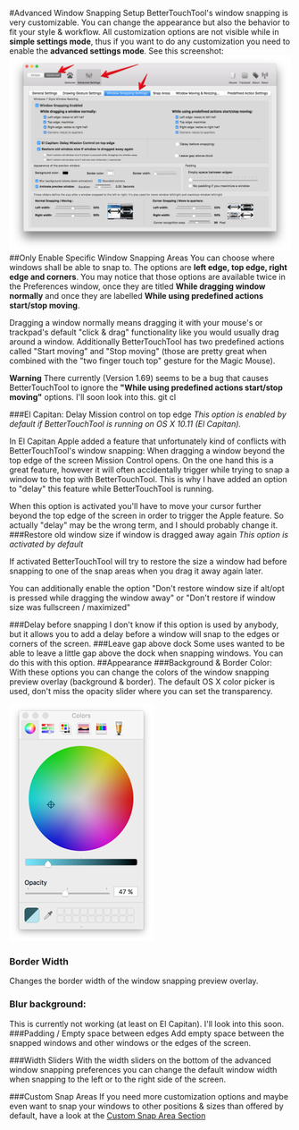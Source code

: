 #Advanced Window Snapping Setup
BetterTouchTool's window snapping is very customizable. You can change the appearance but also the behavior to fit your style & workflow. All customization options are not visible while in **simple settings mode**, thus if you want to do any customization you need to enable the **advanced settings mode**. See this screenshot:
![preferences](media/advanced_window_snapping.png)
##Only Enable Specific Window Snapping Areas
You can choose where windows shall be able to snap to. The options are **left edge, top edge, right edge and corners**.
You may notice that those options are available twice in the Preferences window, once they are titled **While dragging window normally** and once they are labelled **While using predefined actions start/stop moving**.

Dragging a window normally means dragging it with your mouse's or trackpad's default "click & drag" functionality like you would usually drag around a window. 
Additionally BetterTouchTool has two predefined actions called "Start moving" and "Stop moving" (those are pretty great when combined with the "two finger touch top" gesture for the Magic Mouse).

**Warning**
	There currently (Version 1.69) seems to be a bug that causes BetterTouchTool to ignore the **"While using predefined actions start/stop moving"** options. I'll soon look into this.
git cl


###El Capitan: Delay Mission control on top edge
*This option is enabled by default if BetterTouchTool is running on OS X 10.11 (El Capitan).* 

In El Capitan Apple added a feature that unfortunately kind of conflicts with BetterTouchTool's window snapping: When dragging a window beyond the top edge of the screen Mission Control opens.
On the one hand this is a great feature, however it will often accidentally trigger while trying to snap a window to the top with BetterTouchTool. This is why I have added an option to "delay" this feature while BetterTouchTool is running.

When this option is activated you'll have to move your cursor further beyond the top edge of the screen in order to trigger the Apple feature. So actually "delay" may be the wrong term, and I should probably change it. 
###Restore old window size if window is dragged away again
*This option is activated by default*

If activated BetterTouchTool will try to restore the size a window had before snapping to one of the snap areas when you drag it away again later.

You can additionally enable the option "Don't restore window size if alt/opt is pressed while dragging the window away" or "Don't restore if window size was fullscreen / maximized"

###Delay before snapping
I don't know if this option is used by anybody, but it allows you to add a delay before a window will snap to the edges or corners of the screen.
###Leave gap above dock
Some uses wanted to be able to leave a little gap above the dock when snapping windows. You can do this with this option. 
##Appearance
###Background & Border Color:
With these options you can change the colors of the window snapping preview overlay (background & border). The default OS X color picker is used, don't miss the opacity slider where you can set the transparency.

![preferences](media/colorpicker.png)

### Border Width
Changes the border width of the window snapping preview overlay.
### Blur background:
This is currently not working (at least on El Capitan). I'll look into this soon.
###Padding / Empty space between edges
Add empty space between the snapped windows and other windows or the edges of the screen.

###Width Sliders
With the width sliders on the bottom of the advanced window snapping preferences you can change the default window width when snapping to the left or to the right side of the screen.

###Custom Snap Areas
If you need more customization options and maybe even want to snap your windows to other positions & sizes than offered by default, have a look at the [Custom Snap Area Section](snap_areas.md)



